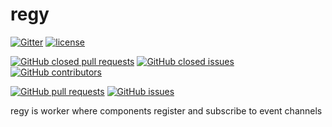 # regy

[![Gitter](https://img.shields.io/gitter/room/nwjs/nw.js.svg)](https://gitter.im/organizy-chat/Lobby?utm_source=share-link&utm_medium=link&utm_campaign=share-link)
[![license](https://img.shields.io/github/license/organizy/regy.svg)](https://github.com/organizy/regy/blob/master/LICENSE.txt)

[![GitHub closed pull requests](https://img.shields.io/github/issues-pr-closed/organizy/regy.svg)](https://github.com/organizy/regy/pulls?q=is%3Apr+is%3Aclosed)
[![GitHub closed issues](https://img.shields.io/github/issues-closed/organizy/regy.svg)](https://github.com/organizy/regy/issues?q=is%3Aissue+is%3Aclosed)
[![GitHub contributors](https://img.shields.io/github/contributors/organizy/regy.svg)](https://github.com/organizy/regy/graphs/contributors)

[![GitHub pull requests](https://img.shields.io/github/issues-pr/organizy/regy.svg)](https://github.com/organizy/regy/pulls)
[![GitHub issues](https://img.shields.io/github/issues/organizy/regy.svg)](https://github.com/organizy/regy/issues)

regy is worker where components register and subscribe to event channels


